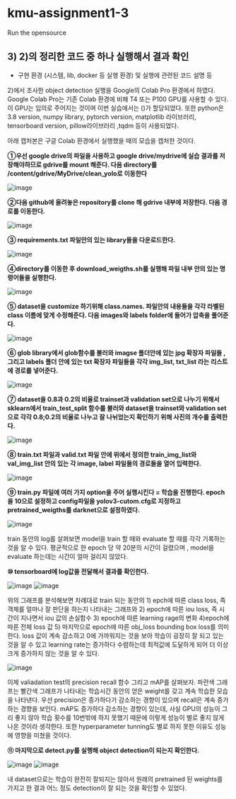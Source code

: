 # kmu-assignment1-3
Run the opensource

## 3)  2)의 정리한 코드 중 하나 실행해서 결과 확인
- 구현 환경 (시스템, lib, docker 등 실행 환경) 및 실행에 관련된 코드 설명 등

2)에서 조사한 object detection 실행을 Google의 Colab Pro 환경에서 하였다. Google Colab Pro는 기존 Colab 환경에 비해 T4 또는 P100 GPU를 사용할 수 있다. 이 GPU는 임의로 주어지는 것이며 이번 실습에서는 ()가 할당되었다. 또한 python은 3.8 version, numpy library, pytorch version, matplotlib 라이브러리, tensorboard version, pillow라이브러리 ,tqdm 등이 사용되었다.

아래 캡처본은 구글 Colab 환경에서 실행했을 때의 모습을 캡처한 것이다. 

**①우선 google drive의 파일을 사용하고 google drive/mydrive에 실습 결과를 저장해야하므로 gdrive를 mount 해준다. 다음 directory를 /content/gdrive/MyDrive/clean_yolo로 이동한다**

![image](https://user-images.githubusercontent.com/69920975/113879836-e46c0c00-97f5-11eb-9e10-6b5eac60a0dd.png)

**②다음 github에 올려놓은 repository를 clone 해 gdrive 내부에 저장한다. 다음 경로를 이동한다.**

![image](https://user-images.githubusercontent.com/69920975/113879861-eafa8380-97f5-11eb-8310-5de92eefcf99.png)

**③ requirements.txt 파일안의 있는 library들을 다운로드한다.**

![image](https://user-images.githubusercontent.com/69920975/113879901-f352be80-97f5-11eb-9c5b-d7dfcae0fb0f.png)

**④directory를 이동한 후 download_weigths.sh를 실행해 파일 내부 안의 있는 명령어들을 실행한다.**

![image](https://user-images.githubusercontent.com/69920975/113879940-f9e13600-97f5-11eb-9151-340f936e6316.png)

**⑤ dataset을 customize 하기위해 class.names. 파일안의 내용들을 각각 라벨된 class 이름에 맞게 수정해준다. 다음 images와 labels folder에 들어가 압축을 풀어준다.**

![image](https://user-images.githubusercontent.com/69920975/113879967-01084400-97f6-11eb-84d6-4e1c192f58bf.png)

**⑥ glob library에서 glob함수를 불러와 imagse 폴더안에 있는 jpg 확장자 파일들 ,그리고 labels 폴더 안에 있는 txt 확장자 파일들을 각각 img_list, txt_list 라는 리스트에 경로를 넣어준다.**

![image](https://user-images.githubusercontent.com/69920975/113880009-0cf40600-97f6-11eb-8275-4c3e3ff9854c.png)

**⑦ dataset을 0.8과 0.2의 비율로 trainset과 validation set으로 나누기 위해서 sklearn에서 train_test_split 함수를 불러와 dataset을 trainset와 validation set으로 각각 0.8;0.2의 비율로 나누고 잘 나뉘었는지 확인하기 위해 사진의 개수를 출력한다.**

![image](https://user-images.githubusercontent.com/69920975/113880112-27c67a80-97f6-11eb-8a3c-173cb9803fb4.png)

**⑧ train.txt 파일과 valid.txt 파일 안에 위에서 정의한 train_img_list와 val_img_list 안의 있는 각 image, label 파일들의 경로들을 열어 입력한다.**

![image](https://user-images.githubusercontent.com/69920975/113880148-30b74c00-97f6-11eb-913f-1be073bd817c.png)

**⑨ train.py 파일에 여러 가지 option을 주어 실행시킨다 = 학습을 진행한다.
epoch을 10으로 설정하고 config파일을 yolov3-cutom.cfg로 지정하고 pretrained_weigths를 
darknet으로 설정하였다.**

![image](https://user-images.githubusercontent.com/69920975/113880191-390f8700-97f6-11eb-9089-143a19aae1a1.png)

train 동안의 log를 살펴보면 model을 train 할 때와 evaluate 할 때를 각각 기록하는 것을 알 수 있다. 평균적으로 한 epoch 당 약 20분의 시간이 걸렸으며 , model을 evaluate 하는데는 시간이 얼마 걸리지 않았다.

**⑩ tensorboard에 log값을 전달해서 결과를 확인한다.**

![image](https://user-images.githubusercontent.com/69920975/113880235-46c50c80-97f6-11eb-8729-e26221306e94.png)
![image](https://user-images.githubusercontent.com/69920975/113880242-49276680-97f6-11eb-8e1a-bdb41be0a5a5.png)

 위의 그래프를 분석해보면 차례대로  train 되는 동안의 1) epch에 따른 class loss, 즉 객체를 얼마나 잘 판단을 하는지 나타내는 그래프와 2) epoch에 따른 iou loss, 즉 시간이 지나면서 iou 값의 손실함수 3) epoch에 따른 learning rage의 변화 4)epoch에 따른 전체 loss 값 5) 마지막으로 epoch에 따른 obj_loss bounding box loss를 의미한다. loss 값이 계속 감소하고 0에 가까워지는 것을 보아 학습이 굉장히 잘 되고 있는 것을 알 수 있고 learning rate는 증가하다 수렴하는데 최적값에 도달하게 되어 더 이상 크게 증가하지 않는 것을 알 수 있다.
 
 ![image](https://user-images.githubusercontent.com/69920975/113880266-4fb5de00-97f6-11eb-833e-2bb2f29cd46f.png)

이제 valiadation test의 precision recall 함수 그리고 mAP를 살펴보자. 파란색 그래프는 빨간색 그래프가 나타내는 학습시간 동안의 얻은 weight를 갖고 계속 학습한 모습을 나타낸다. 우선 precision은 증가하다가 감소하는 경향이 있으며 recall은 계속 증가하는 경향을 보인다. mAP도 증가하다 감소하는 경향이 있는데, 사실 GPU의 성능이 그리 좋지 않아 학습 횟수를 10번밖에 하지 못했기 때문에 이렇게 성능이 별로 좋지 않게 나온 것이라 생각한다. 또한 hyperparameter tunning도 별로 하지 못한 이유도 성능에 영향을 미쳤을 것이다. 

**⑪ 마지막으로 detect.py를 실행해 object detection이 되는지 확인한다.**

![image](https://user-images.githubusercontent.com/69920975/113880325-5ba1a000-97f6-11eb-914b-7f491f289589.png)
![image](https://user-images.githubusercontent.com/69920975/113880335-5e03fa00-97f6-11eb-919d-bae9a09d0d27.png)

 내 dataset으로는 학습이 완전히 잘되지는 않아서 원래의 pretrained 된 weights를 가지고 한 결과 어느 정도 detection이 잘 되는 것을 확인할 수 있었다.








